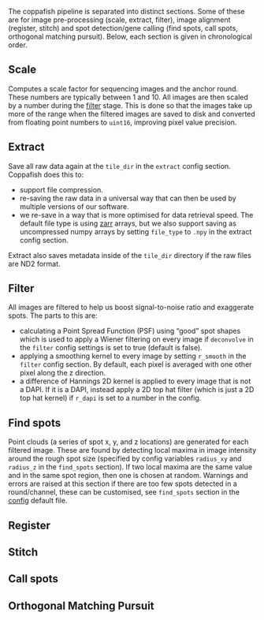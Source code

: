 The coppafish pipeline is separated into distinct sections. Some of these are for image pre-processing (scale, extract, 
filter), image alignment (register, stitch) and spot detection/gene calling (find spots, call spots, orthogonal 
matching pursuit). Below, each section is given in chronological order.

## Scale

Computes a scale factor for sequencing images and the anchor round. These numbers are typically between 1 and 10. All 
images are then scaled by a number during the [filter](#filter) stage. This is done so that the images take up more of 
the range when the filtered images are saved to disk and converted from floating point numbers to `uint16`, improving 
pixel value precision.

## Extract

Save all raw data again at the `tile_dir` in the `extract` config section. Coppafish does this to: 

* support file compression.
* re-saving the raw data in a universal way that can then be used by multiple versions of our software.
* we re-save in a way that is more optimised for data retrieval speed. The default file type is using 
[zarr](https://zarr.readthedocs.io/) arrays, but we also support saving as uncompressed numpy arrays by setting 
`file_type` to `.npy` in the extract config section.

Extract also saves metadata inside of the `tile_dir` directory if the raw files are ND2 format.

## Filter

All images are filtered to help us boost signal-to-noise ratio and exaggerate spots. The parts to this are:

* calculating a Point Spread Function (PSF) using “good” spot shapes which is used to apply a Wiener filtering on every 
image if `deconvolve` in the `filter` config settings is set to true (default is false).
* applying a smoothing kernel to every image by setting `r_smooth` in the `filter` config section. By default, each 
pixel is averaged with one other pixel along the z direction.
* a difference of Hannings 2D kernel is applied to every image that is not a DAPI. If it is a DAPI, instead apply a 2D 
top hat filter (which is just a 2D top hat kernel) if `r_dapi` is set to a number in the config.

## Find spots

Point clouds (a series of spot x, y, and z locations) are generated for each filtered image. These are found by 
detecting local maxima in image intensity around the rough spot size (specified by config variables `radius_xy` and 
`radius_z` in the `find_spots` section). If two local maxima are the same value and in the same spot region, then one 
is chosen at random. Warnings and errors are raised at this section if there are too few spots detected in a 
round/channel, these can be customised, see `find_spots` section in the 
<a href="https://github.com/reillytilbury/coppafish/blob/alpha/coppafish/setup/settings.default.ini" target="_blank">
config</a> default file.

## Register

## Stitch

## Call spots

## Orthogonal Matching Pursuit
